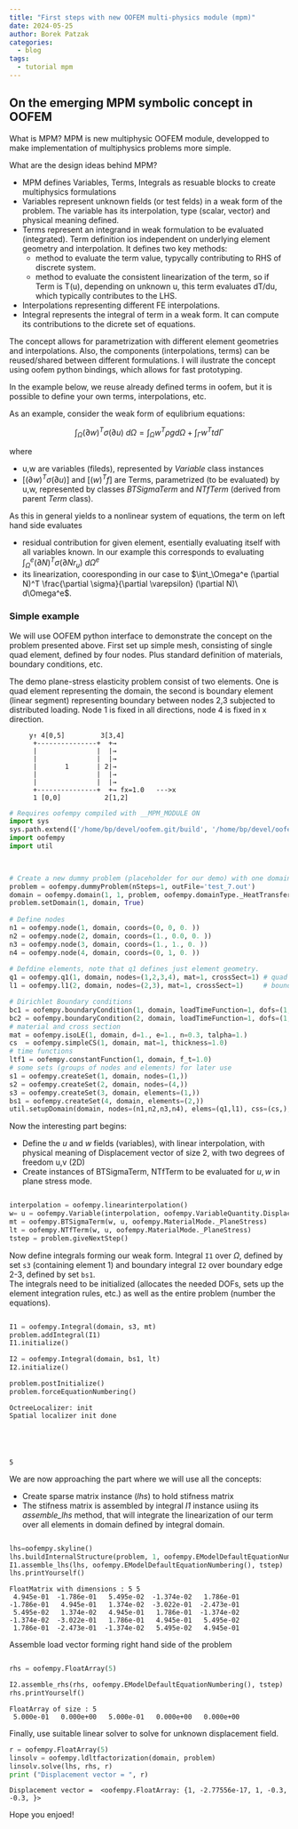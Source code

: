 ```yaml
---
title: "First steps with new OOFEM multi-physics module (mpm)"
date: 2024-05-25
author: Borek Patzak
categories:
  - blog
tags:
  - tutorial mpm
---
```


## On the emerging MPM symbolic concept in OOFEM

What is MPM?
MPM is new multiphysic OOFEM module, developped to make implementation of multiphysics problems more simple. 

What are the design ideas behind MPM?
* MPM defines Variables, Terms, Integrals as resuable blocks to create multiphysics formulations
* Variables represent unknown fields (or test felds) in a weak form of the problem. The variable has its interpolation, type (scalar, vector) and physical meaning defined.
* Terms represent an integrand in weak formulation to be evaluated (integrated). Term definition ios independent on underlying element geometry and interpolation. It defines two key methods:
    *  method to evaluate the term value, typycally contributing to RHS of discrete system.
    *  method to evaluate the consistent linearization of the term, so if Term is T(u), depending on unknown u, this term evaluates dT/du, which typically contributes to the LHS. 
* Interpolations representing different FE interpolations.
* Integral represents the integral of term in a weak form. It can compute its contributions to the dicrete set of equations. 

The concept allows for parametrization with different element geometries and interpolations. Also, the components (interpolations, terms) can be reused/shared between different formulations.
I will ilustrate the concept using oofem python bindings, which allows for fast prototyping.

In the example below, we reuse already defined terms in oofem, but it is possible to define your own terms, interpolations, etc.

As an example, consider the weak form of equlibrium equations:

$$ \int_\Omega (\partial w)^T \sigma (\partial u)\ d\Omega = \int_\Omega w^T \rho g d\Omega + \int_\Gamma w^T t d\Gamma $$

where
* u,w are variables (fileds), represented by _Variable_ class instances
* $`\left[ (\partial w)^T \sigma (\partial u)\right] `$ and $\left[ (w)^Tf \right]$ are Terms, parametrized (to be evaluated) by u,w, represented by classes _BTSigmaTerm_ and _NTfTerm_ (derived from parent _Term_ class).

As this in general yields to a nonlinear system of equations, the term on left hand side evaluates
* residual contribution for given element, esentially evaluating itself with all variables known. In our example this corresponds to evaluating $`\int_\Omega^e (\partial N)^T\sigma(\partial N r_u)\ d\Omega^e`$
* its linearization, cooresponding in our case to $`\int_\Omega^e (\partial N)^T \frac{\partial \sigma}{\partial \varepsilon} (\partial N)\ d\Omega^e`$.


### Simple example
We will use OOFEM python interface to demonstrate the concept on the problem presented above.
First set up simple mesh, consisting of single quad element, defined by four nodes. Plus standard definition of materials, boundary conditions, etc.

The demo plane-stress elasticity problem consist of two elements. One is quad element representing the domain, the second is boundary element (linear segment) representing boundary between nodes 2,3 subjected to distributed loading.
Node 1 is fixed in all directions, node 4 is fixed in x direction. 

```
     y↑ 4[0,5]         3[3,4]
      +---------------+  +→
      |               |  |→
      |               |  |→
      |       1       | 2|→
      |               |  |→
      |               |  |→
      +---------------+  +→ fx=1.0   --->x
      1 [0,0]           2[1,2]
```


```python
# Requires oofempy compiled with __MPM_MODULE ON
import sys
sys.path.extend(['/home/bp/devel/oofem.git/build', '/home/bp/devel/oofem.git/bindings/python'])
import oofempy
import util

 

# Create a new dummy problem (placeholder for our demo) with one domain.
problem = oofempy.dummyProblem(nSteps=1, outFile='test_7.out')
domain = oofempy.domain(1, 1, problem, oofempy.domainType._HeatTransferMode, tstep_all=1, dofman_all=0, element_all=0)
problem.setDomain(1, domain, True)
   
# Define nodes
n1 = oofempy.node(1, domain, coords=(0, 0, 0. ))
n2 = oofempy.node(2, domain, coords=(1., 0.0, 0. ))
n3 = oofempy.node(3, domain, coords=(1., 1., 0. ))
n4 = oofempy.node(4, domain, coords=(0, 1, 0. ))
   
# Defdine elements, note that q1 defines just element geometry.
q1 = oofempy.q1(1, domain, nodes=(1,2,3,4), mat=1, crossSect=1) # quad element #1
l1 = oofempy.l1(2, domain, nodes=(2,3), mat=1, crossSect=1)     # boundary element #2

# Dirichlet Boundary conditions
bc1 = oofempy.boundaryCondition(1, domain, loadTimeFunction=1, dofs=(1,2), values=(0.,0.), set=1)
bc2 = oofempy.boundaryCondition(2, domain, loadTimeFunction=1, dofs=(1,),  values=(0.,),   set=2)
# material and cross section
mat = oofempy.isoLE(1, domain, d=1., e=1., n=0.3, talpha=1.)
cs  = oofempy.simpleCS(1, domain, mat=1, thickness=1.0)
# time functions
ltf1 = oofempy.constantFunction(1, domain, f_t=1.0)
# some sets (groups of nodes and elements) for later use
s1 = oofempy.createSet(1, domain, nodes=(1,))
s2 = oofempy.createSet(2, domain, nodes=(4,))
s3 = oofempy.createSet(3, domain, elements=(1,))
bs1 = oofempy.createSet(4, domain, elements=(2,))
util.setupDomain(domain, nodes=(n1,n2,n3,n4), elems=(q1,l1), css=(cs,), mats=(mat,), bcs=(bc1,bc2), ics=(), ltfs=(ltf1,), sets=(s1,s2,s3,bs1))

```

Now the interesting part begins:
* Define the $u$ and $w$ fields (variables), with linear interpolation, with physical meaning of Displacement vector of size 2, with two degrees of freedom u,v (2D)
* Create instances of BTSigmaTerm, NTfTerm to be evaluated for $u,w$ in plane stress mode.



```python

interpolation = oofempy.linearinterpolation()
w= u = oofempy.Variable(interpolation, oofempy.VariableQuantity.Displacement, oofempy.VariableType.vector, 2, [1,2], None)
mt = oofempy.BTSigmaTerm(w, u, oofempy.MaterialMode._PlaneStress)
lt = oofempy.NTfTerm(w, u, oofempy.MaterialMode._PlaneStress)
tstep = problem.giveNextStep()

```

Now define integrals forming our weak form. Integral `I1` over $\Omega$, defined by set `s3` (containing element 1) and boundary integral `I2` over boundary edge 2-3, defined by set `bs1`.  
The integrals need to be initialized (allocates the needed DOFs, sets up the element integration rules, etc.) as well as the entire problem (number the equations).


```python

I1 = oofempy.Integral(domain, s3, mt)
problem.addIntegral(I1)
I1.initialize()

I2 = oofempy.Integral(domain, bs1, lt)
I2.initialize()

problem.postInitialize()
problem.forceEquationNumbering()

```

    OctreeLocalizer: init
    Spatial localizer init done





    5



We are now approaching the part where we will use all the concepts:
* Create sparse matrix instance (_lhs_) to hold stifness matrix 
* The stifness matrix is assembled by integral _I1_ instance usiing its _assemble\_lhs_ method, that will integrate the linearization of our term over all elements in domain defined by integral domain.


```python

lhs=oofempy.skyline()
lhs.buildInternalStructure(problem, 1, oofempy.EModelDefaultEquationNumbering());
I1.assemble_lhs(lhs, oofempy.EModelDefaultEquationNumbering(), tstep)
lhs.printYourself()
```

    FloatMatrix with dimensions : 5 5
     4.945e-01  -1.786e-01   5.495e-02  -1.374e-02   1.786e-01  
    -1.786e-01   4.945e-01   1.374e-02  -3.022e-01  -2.473e-01  
     5.495e-02   1.374e-02   4.945e-01   1.786e-01  -1.374e-02  
    -1.374e-02  -3.022e-01   1.786e-01   4.945e-01   5.495e-02  
     1.786e-01  -2.473e-01  -1.374e-02   5.495e-02   4.945e-01  


Assemble load vector forming right hand side of the problem


```python

rhs = oofempy.FloatArray(5)

I2.assemble_rhs(rhs, oofempy.EModelDefaultEquationNumbering(), tstep)
rhs.printYourself()

```

    FloatArray of size : 5 
     5.000e-01   0.000e+00   5.000e-01   0.000e+00   0.000e+00  


Finally, use suitable linear solver to solve for unknown displacement field.  


```python
r = oofempy.FloatArray(5)
linsolv = oofempy.ldltfactorization(domain, problem)
linsolv.solve(lhs, rhs, r)
print ("Displacement vector = ", r)
```

    Displacement vector =  <oofempy.FloatArray: {1, -2.77556e-17, 1, -0.3, -0.3, }>


Hope you enjoed!
